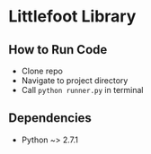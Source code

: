 # Littlefoot Library

## How to Run Code

* Clone repo
* Navigate to project directory
* Call `python runner.py` in terminal

## Dependencies

* Python ~> 2.7.1
